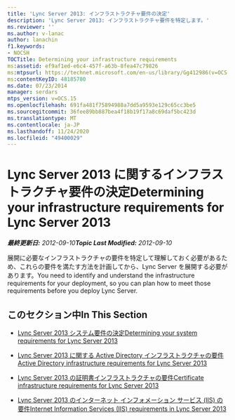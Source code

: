 ```yaml
---
title: 'Lync Server 2013: インフラストラクチャ要件の決定'
description: 'Lync Server 2013: インフラストラクチャ要件を特定します。'
ms.reviewer: ''
ms.author: v-lanac
author: lanachin
f1.keywords:
- NOCSH
TOCTitle: Determining your infrastructure requirements
ms:assetid: ef9af1ed-e6c4-457f-a63b-8fea47c79826
ms:mtpsurl: https://technet.microsoft.com/en-us/library/Gg412986(v=OCS.15)
ms:contentKeyID: 48185780
ms.date: 07/23/2014
manager: serdars
mtps_version: v=OCS.15
ms.openlocfilehash: 691fa481f75894988a7dd5a9593e129c65cc3be5
ms.sourcegitcommit: 36fee89bb887bea4f18b19f17a8c69daf5bc423d
ms.translationtype: MT
ms.contentlocale: ja-JP
ms.lasthandoff: 11/24/2020
ms.locfileid: "49400029"
---
```

# <a name="determining-your-infrastructure-requirements-for-lync-server-2013"></a><span data-ttu-id="8acf7-103">Lync Server 2013 に関するインフラストラクチャ要件の決定</span><span class="sxs-lookup"><span data-stu-id="8acf7-103">Determining your infrastructure requirements for Lync Server 2013</span></span>

<div data-xmlns="http://www.w3.org/1999/xhtml">

<div class="topic" data-xmlns="http://www.w3.org/1999/xhtml" data-msxsl="urn:schemas-microsoft-com:xslt" data-cs="https://msdn.microsoft.com/">

<div data-asp="https://msdn2.microsoft.com/asp">



</div>

<div id="mainSection">

<div id="mainBody"><span data-ttu-id="8acf7-104">

<span> </span></span><span class="sxs-lookup"><span data-stu-id="8acf7-104">

<span> </span></span></span>

<span data-ttu-id="8acf7-105">_**最終更新日:** 2012-09-10_</span><span class="sxs-lookup"><span data-stu-id="8acf7-105">_**Topic Last Modified:** 2012-09-10_</span></span>

<span data-ttu-id="8acf7-106">展開に必要なインフラストラクチャの要件を特定して理解しておく必要があるため、これらの要件を満たす方法を計画してから、Lync Server を展開する必要があります。</span><span class="sxs-lookup"><span data-stu-id="8acf7-106">You need to identify and understand the infrastructure requirements for your deployment, so you can plan how to meet those requirements before you deploy Lync Server.</span></span>

<div>

## <a name="in-this-section"></a><span data-ttu-id="8acf7-107">このセクション中</span><span class="sxs-lookup"><span data-stu-id="8acf7-107">In This Section</span></span>

  - [<span data-ttu-id="8acf7-108">Lync Server 2013 システム要件の決定</span><span class="sxs-lookup"><span data-stu-id="8acf7-108">Determining your system requirements for Lync Server 2013</span></span>](lync-server-2013-determining-your-system-requirements.md)

  - [<span data-ttu-id="8acf7-109">Lync Server 2013 に関する Active Directory インフラストラクチャの要件</span><span class="sxs-lookup"><span data-stu-id="8acf7-109">Active Directory infrastructure requirements for Lync Server 2013</span></span>](lync-server-2013-active-directory-infrastructure-requirements.md)

  - [<span data-ttu-id="8acf7-110">Lync Server 2013 の証明書インフラストラクチャの要件</span><span class="sxs-lookup"><span data-stu-id="8acf7-110">Certificate infrastructure requirements for Lync Server 2013</span></span>](lync-server-2013-certificate-infrastructure-requirements.md)

  - [<span data-ttu-id="8acf7-111">Lync Server 2013 のインターネット インフォメーション サービス (IIS) の要件</span><span class="sxs-lookup"><span data-stu-id="8acf7-111">Internet Information Services (IIS) requirements in Lync Server 2013</span></span>](lync-server-2013-internet-information-services-iis-requirements.md)

<span data-ttu-id="8acf7-112"></div>

</div>

<span> </span>

</div>

</div>

</span><span class="sxs-lookup"><span data-stu-id="8acf7-112"></div>

</div>

<span> </span>

</div>

</div>

</span></span></div>

